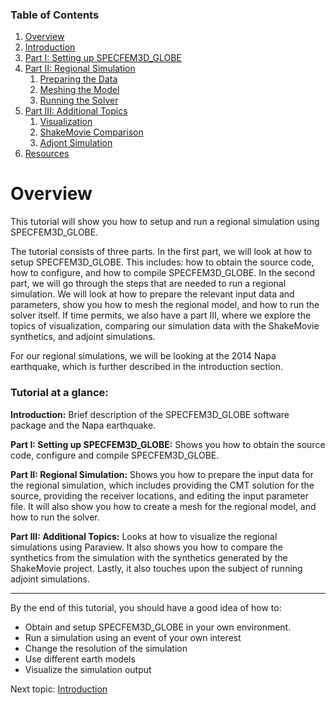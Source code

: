 
### Table of Contents
1. [Overview](/index.md)
2. [Introduction](/intro_specfem.md)
3. [Part I: Setting up SPECFEM3D_GLOBE](/getting_started.md)
4. [Part II: Regional Simulation](/prep_data.md)
    1. [Preparing the Data](/prep_data.md)
    2. [Meshing the Model](/mesh.md)
    3. [Running the Solver](/solve.md)
5. [Part III: Additional Topics](/partIII.md)
    1. [Visualization](/visualization.md)
    2. [ShakeMovie Comparison](/shakeMovie.md)
    3. [Adjont Simulation](/adjont_sim.md)
6. [Resources](resources.md)


# Overview

This tutorial will show you how to setup and run a regional simulation using
SPECFEM3D_GLOBE.

The tutorial consists of three parts. In the first part, we will look at how to
setup SPECFEM3D_GLOBE. This includes: how to obtain the source code, how to
configure, and how to compile SPECFEM3D_GLOBE. In the second part, we will go
through the steps that are needed to run a regional simulation. We will look at
how to prepare the relevant input data and parameters, show you how to mesh the
regional model, and how to run the solver itself. If time permits, we also have
a part III, where we explore the topics of visualization, comparing our
simulation data with the ShakeMovie synthetics, and adjoint simulations.

For our regional simulations, we will be looking at the 2014 Napa earthquake,
which is further described in the introduction section.


### Tutorial at a glance:

**Introduction:** Brief description of the SPECFEM3D_GLOBE software package and the Napa
earthquake.

**Part I: Setting up SPECFEM3D_GLOBE:** Shows you how to obtain the source
code, configure and compile SPECFEM3D_GLOBE.

**Part II: Regional Simulation:** Shows you how to prepare the input data for
the regional simulation, which includes providing the CMT solution for the
source, providing the receiver locations, and editing the input parameter file.
It will also show you how to create a mesh for the regional model, and how to
run the solver.

**Part III: Additional Topics:** Looks at how to visualize the regional
simulations using Paraview. It also shows you how to compare the synthetics
from the simulation with the synthetics generated by the ShakeMovie project.
Lastly, it also touches upon the subject of running adjoint simulations.

---

By the end of this tutorial, you should have a good idea of how to:
* Obtain and setup SPECFEM3D_GLOBE in your own environment.
* Run a simulation using an event of your own interest
* Change the resolution of the simulation
* Use different earth models
* Visualize the simulation output


Next topic: [Introduction](/intro_specfem.md)
